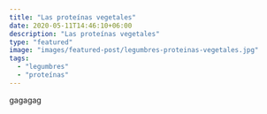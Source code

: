 ```yaml
---
title: "Las proteínas vegetales"
date: 2020-05-11T14:46:10+06:00
description: "Las proteínas vegetales"
type: "featured"
image: "images/featured-post/legumbres-proteinas-vegetales.jpg"
tags:
  - "legumbres"
  - "proteínas"
---
```

gagagag
